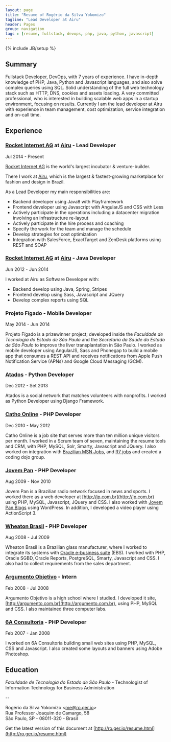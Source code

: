 ```yaml
---
layout: page
title: "Resume of Rogério da Silva Yokomizo"
tagline: "Lead Developer at Airu"
header: Pages
group: navigation
tags : [resume, fullstack, devops, php, java, python, javascript]
---
```

{% include JB/setup %}

## Summary

Fullstack Developer, DevOps, with 7 years of experience. I have in-depth knowledge of PHP, Java, Python and Javascript languages, and also solve complex queries using SQL.
Solid understanding of the full web technology stack such as HTTP, DNS, cookies and assets loading.
A very committed professional, who is interested in building scalable web apps in a startup environment, focusing on results.
Currently I am the lead developer at Airu with experience in team management, cost optimization, service integration and on-call time.


## Experience

### [Rocket Internet AG](https://www.rocket-internet.com) at [Airu](http://www.airu.com.br) - Lead Developer

<div class="date">
  <span>Jul 2014 - Present</span>
</div>

[Rocket Internet AG](https://www.rocket-internet.com) is the world's largest incubator & venture-builder.

There I work at [Airu](http://www.airu.com.br), which is the largest & fastest-growing marketplace for fashion and design in Brazil.

As a Lead Developer my main responsibilities are:

 * Backend developer using Java8 with Playframework
 * Frontend developer using Javascript with AngularJS and CSS with Less
 * Actively participate in the operations including a datacenter migration involving an infrastructure re-layout
 * Actively participate in the hire process and coaching
 * Specify the work for the team and manage the schedule
 * Develop strategies for cost optimization
 * Integration with SalesForce, ExactTarget and ZenDesk platforms using REST and SOAP


### [Rocket Internet AG](https://www.rocket-internet.com) at [Airu](http://www.airu.com.br) - Java Developer

<div class="date">
  <span>Jun 2012 - Jun 2014</span>
</div>

I worked at Airu as Software Developer with:

 * Backend develop using Java, Spring, Stripes
 * Frontend develop using Sass, Javascript and JQuery
 * Develop complex reports using SQL


### Projeto Fígado - Mobile Developer

<div class="date">
  <span>May 2014 - Jun 2014</span>
</div>

Projeto Fígado is a prizewinner project; developed inside the *Faculdade de Tecnologia do Estado de São Paulo* and the *Secretaria da Saúde do Estado de São Paulo* to improve the liver transplantation in São Paulo. I worked as mobile developer using AngularJS, Sass and Phonegap to build a mobile app that consumes a REST API and receives notifications from Apple Push Notification Service (APNs) and Google Cloud Messaging (GCM).


### [Atados](http://www.atados.com.br) - Python Developer

<div class="date">
  <span>Dec 2012 - Set 2013</span>
</div>

Atados is a social network that matches volunteers with nonprofits. I worked as Python Developer using Django Framework.


### [Catho Online](http://www.catho.com.br) - PHP Developer

<div class="date">
  <span>Dec 2010 - May 2012</span>
</div>

Catho Online is a job site that serves more than ten million unique visitors per month. I worked in a Scrum team of seven, maintaining the resume tools and CRM, with PHP, MySQL, Solr, Smarty, Javascript and JQuery. I also worked on integration with [Brazilian MSN Jobs](http://msn.catho.com.br), and [R7 jobs](http://noticias.r7.com/empregos) and created a coding dojo group.


### [Jovem Pan](http://jp.com.br) - PHP Developer

<div class="date">
  <span>Aug 2009 - Nov 2010</span>
</div>

Jovem Pan is a Brazilian radio network focused in news and sports. I worked there as a web developer at [http://jp.com.br](http://jp.com.br) using PHP, MySQL, Javascript, JQuery and CSS. I also worked with [Jovem Pan Blogs](http://jp.com.br/blogs) using WordPress. In addition, I developed a video player using ActionScript 3.


### [Wheaton Brasil](http://www.wheatonbrasil.com.br) - PHP Developer

<div class="date">
  <span>Aug 2008 - Jul 2009</span>
</div>

Wheaton Brasil is a Brazilian glass manufacturer, where I worked to integrate its systems with [Oracle e-business suite](http://www.oracle.com/br/products/applications/ebusiness/overview/index.html) (EBS). I worked with PHP, Oracle SGBD, Oracle Reports, PostgreSQL, Smarty, Javascript and CSS. I also had to collect requirements from the sales department.


### [Argumento Objetivo](http://argumento.com.br) - Intern

<div class="date">
  <span>Feb 2008 - Jul 2008</span>
</div>

Argumento Objetivo is a high school where I studied. I developed it site, [http://argumento.com.br](http://argumento.com.br), using PHP, MySQL and CSS. I also maintained three computer labs.


### [6A Consultoria](http://www.6a.com.br) - PHP Developer

<div class="date">
  <span>Feb 2007 - Jan 2008</span>
</div>

I worked on 6A Consultoria building small web sites using PHP, MySQL, CSS and Javascript. I also created some layouts and banners using Adobe Photoshop.


## Education

*Faculdade de Tecnologia do Estado de São Paulo* - Technologist of Information Technology for Business Administration


--

Rogério da Silva Yokomizo &lt;[me@ro.ger.io](mailto:me@ro.ger.io)&gt;<br>
Rua Professor Joaquim de Camargo, 58<br>
São Paulo, SP - 08011-320 - Brasil<br>

Get the latest version of this document at [http://ro.ger.io/resume.html](http://ro.ger.io/resume.html)
